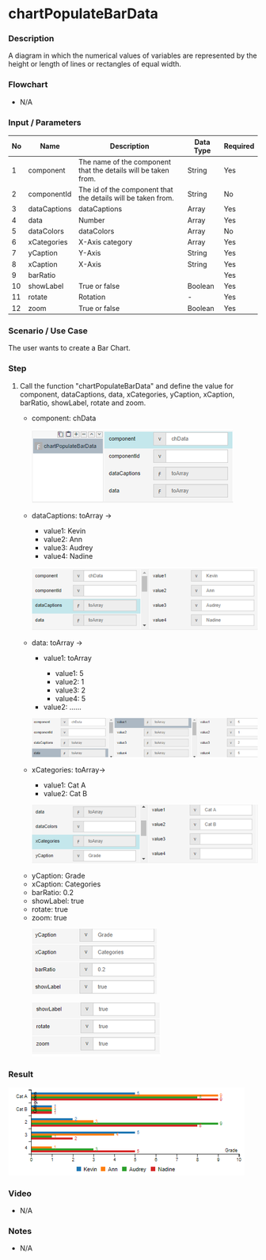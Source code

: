 ﻿# chartPopulateBarData

### Description

A diagram in which the numerical values of variables are represented by the height or length of lines or rectangles of equal width.

### Flowchart

- N/A 

### Input / Parameters

| No | Name | Description | Data Type | Required |
| ------ | ------ | ------ |------ | ------ |
| 1 | component | The name of the component that the details will be taken from. | String | Yes |
| 2 | componentId | The id of the component that the details will be taken from. | String | No |
| 3 | dataCaptions | dataCaptions | Array | Yes |
| 4 | data | Number | Array | Yes |
| 5 | dataColors | dataColors | Array | No |
| 6 | xCategories | X-Axis category | Array | Yes |
| 7 | yCaption | Y-Axis | String | Yes |
| 8 | xCaption | X-Axis | String | Yes |
| 9 | barRatio |  |  | Yes  |
| 10 | showLabel | True or false | Boolean | Yes |
| 11 | rotate | Rotation | - | Yes  |
| 12 | zoom | True or false | Boolean | Yes |

### Scenario / Use Case

The user wants to create a Bar Chart.

### Step

1. Call the function "chartPopulateBarData" and define the value            for component, dataCaptions, data, xCategories,                          yCaption, xCaption, barRatio, showLabel, rotate and zoom.
   <br>
   <ul>
   <li>component: chData</li>
  
   ![](../../../../document/function/Chart/chartPopulateBarData/chartPopulateBarData-step-1.png?raw=true)
   
   <li>dataCaptions: toArray -></li> 
                            <ul>
                            <li>value1: Kevin </li>
                            <li>value2: Ann  </li>
                            <li>value3: Audrey  </li>
                            <li>value4: Nadine </li> 
                            </ul>
   
   ![](../../../../document/function/Chart/chartPopulateBarData/chartPopulateBarData-step-2.png?raw=true)
   
   </li><li>data: toArray -></li> 
                          <ul>
                          <li>value1: toArray </li>
                          <ul>
                          <li>value1: 5 </li>
                          <li>value2: 1 </li>
                          <li>value3: 2 </li>
                          <li>value4: 5 </li>
                          </ul>
                          <li>value2: ...... </li>
                          </ul>
  
   ![](../../../../document/function/Chart/chartPopulateBarData/chartPopulateBarData-step-3.png?raw=true)
   
   <li>xCategories: toArray-></li>
                            <ul>
                            <li>value1: Cat A </li>
                            <li>value2: Cat B </li>
                            </ul>
  
   ![](../../../../document/function/Chart/chartPopulateBarData/chartPopulateBarData-step-4.png?raw=true)
   
   <li>yCaption: Grade</li>
   <li>xCaption: Categories</li>
   <li>barRatio: 0.2</li>
   <li>showLabel: true</li>
   <li>rotate: true</li>
   <li>zoom: true</li>
   
   ![](../../../../document/function/Chart/chartPopulateBarData/chartPopulateBarData-step-5.png?raw=true)
  
   ![](../../../../document/function/Chart/chartPopulateBarData/chartPopulateBarData-step-6.png?raw=true)
    
### Result

 ![](../../../../document/function/Chart/chartPopulateBarData/chartPopulateBarData-result-1.png?raw=true)
 
### Video

- N/A

<!--[![Video](http://i.imgur.com/Ot5DWAW.png)](https://youtu.be/StTqXEQ2l-Y?t=35s)-->

### Notes

- N/A